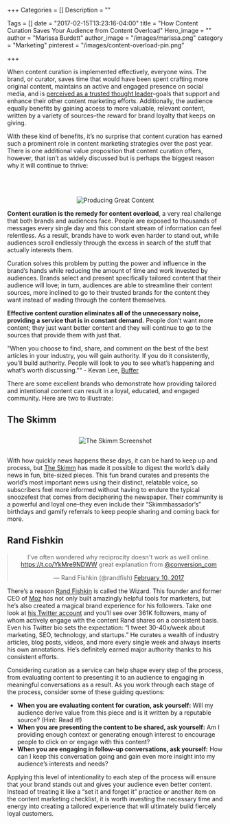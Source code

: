 +++
Categories = []
Description = ""

Tags = []
date = "2017-02-15T13:23:16-04:00"
title = "How Content Curation Saves Your Audience from Content Overload"
Hero_image = ""
author = "Marissa Burdett"
author_image = "/images/marissa.png"
category = "Marketing"
pinterest = "/images/content-overload-pin.png"

+++

When content curation is implemented effectively, everyone wins. The brand, or curator, saves time that would have been spent crafting more original content, maintains an active and engaged presence on social media, and is [perceived as a trusted thought leader](/post/everyone-has-influence)–goals that support and enhance their other content marketing efforts. Additionally, the audience equally benefits by gaining access to more valuable, relevant content, written by a variety of sources–the reward for brand loyalty that keeps on giving.

With these kind of benefits, it’s no surprise that content curation has earned such a prominent role in content marketing strategies over the past year. There is one additional value proposition that content curation offers, however, that isn’t as widely discussed but is perhaps the biggest reason why it will continue to thrive:

<p style="text-align: center;"><img src="/images/good-content.png" alt="Producing Great Content" style="margin-top: 50px;"></p>

**Content curation is the remedy for content overload**, a very real challenge that both brands and audiences face. People are exposed to thousands of messages every single day and this constant stream of information can feel relentless. As a result, brands have to work even harder to stand out, while audiences scroll endlessly through the excess in search of the stuff that actually interests them.

Curation solves this problem by putting the power and influence in the brand’s hands while reducing the amount of time and work invested by audiences. Brands select and present specifically tailored content that their audience will love; in turn, audiences are able to streamline their content sources, more inclined to go to their trusted brands for the content they want instead of wading through the content themselves.

**Effective content curation eliminates all of the unnecessary noise, providing a service that is in constant demand.** People don’t want more content; they just want better content and they will continue to go to the sources that provide them with just that.

"When you choose to find, share, and comment on the best of the best articles in your industry, you will gain authority. If you do it consistently, you’ll build authority. People will look to you to see what’s happening and what’s worth discussing."" - Kevan Lee, [Buffer](http://buffer.com)

There are some excellent brands who demonstrate how providing tailored and intentional content can result in a loyal, educated, and engaged community. Here are two to illustrate:



## The Skimm

<p style="text-align: center;"><img src="/images/the-skimm-web.png" alt="The Skimm Screenshot" style="margin-top: 10px; margin-bottom: 15px;"></p>

With how quickly news happens these days, it can be hard to keep up and process, but [The Skimm](http://www.theskimm.com/) has made it possible to digest the world’s daily news in fun, bite-sized pieces. This fun brand curates and presents the world’s most important news using their distinct, relatable voice, so subscribers feel more informed without having to endure the typical snoozefest that comes from deciphering the newspaper. Their community is a powerful and loyal one–they even include their “Skimmbassador’s” birthdays and gamify referrals to keep people sharing and coming back for more.


## Rand Fishkin

<blockquote class="twitter-tweet" data-lang="en" style="margin: 10px auto; text-align:center;"><p lang="en" dir="ltr">I&#39;ve often wondered why reciprocity doesn&#39;t work as well online. <a href="https://t.co/YkMre9NDWW">https://t.co/YkMre9NDWW</a> great explanation from <a href="https://twitter.com/conversion_com">@conversion_com</a></p>&mdash; Rand Fishkin (@randfish) <a href="https://twitter.com/randfish/status/829960392398942209">February 10, 2017</a></blockquote>
<script async src="//platform.twitter.com/widgets.js" charset="utf-8"></script>

There’s a reason [Rand Fishkin](https://twitter.com/randfish) is called the Wizard. This founder and former CEO of [Moz](http://moz.com) has not only built amazingly helpful tools for marketers, but he’s also created a magical brand experience for his followers. Take one look at [his Twitter account](http://twitter.com/randfish) and you’ll see over 361K followers, many of whom actively engage with the content Rand shares on a consistent basis. Even his Twitter bio sets the expectation: “I tweet 30-40x/week about marketing, SEO, technology, and startups.” He curates a wealth of industry articles, blog posts, videos, and more every single week and always inserts his own annotations. He’s definitely earned major authority thanks to his consistent efforts.

Considering curation as a service can help shape every step of the process, from evaluating content to presenting it to an audience to engaging in meaningful conversations as a result. As you work through each stage of the process, consider some of these guiding questions:

- **When you are evaluating content for curation, ask yourself:** Will my audience derive value from this piece and is it written by a reputable source? (Hint: Read it!)
- **When you are presenting the content to be shared, ask yourself:** Am I providing enough context or generating enough interest to encourage people to click on or engage with this content?
- **When you are engaging in follow-up conversations, ask yourself:** How can I keep this conversation going and gain even more insight into my audience’s interests and needs?

Applying this level of intentionality to each step of the process will ensure that your brand stands out and gives your audience even better content. Instead of treating it like a “set it and forget it” practice or another item on the content marketing checklist, it is worth investing the necessary time and energy into creating a tailored experience that will ultimately build fiercely loyal customers.

<style>.blogpostings h2 {margin-top: 0;}</style>
